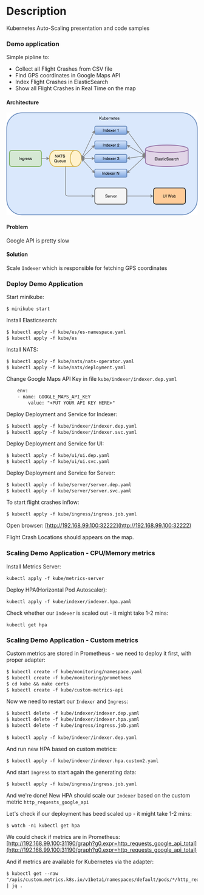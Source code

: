 # Description
Kubernetes Auto-Scaling presentation and code samples

### Demo application

Simple pipline to:

* Collect all Flight Crashes from CSV file
* Find GPS coordinates in Google Maps API
* Index Flight Crashes in ElasticSearch
* Show all Flight Crashes in Real Time on the map

#### Architecture

![alt text](presentation/auto-scaling.png)

#### Problem

Google API is pretty slow

#### Solution

Scale `Indexer` which is responsible for fetching GPS coordinates

### Deploy Demo Application

Start minikube:
```
$ minikube start
```

Install Elasticsearch:
``` 
$ kubectl apply -f kube/es/es-namespace.yaml
$ kubectl apply -f kube/es
```

Install NATS:
```
$ kubectl apply -f kube/nats/nats-operator.yaml
$ kubectl apply -f kube/nats/deployment.yaml
```

Change Google Maps API Key in file `kube/indexer/indexer.dep.yaml`
```
    env:
    - name: GOOGLE_MAPS_API_KEY
        value: "<PUT YOUR API KEY HERE>"
```

Deploy Deployment and Service for Indexer: 
```
$ kubectl apply -f kube/indexer/indexer.dep.yaml
$ kubectl apply -f kube/indexer/indexer.svc.yaml
```

Deploy Deployment and Service for UI: 
```
$ kubectl apply -f kube/ui/ui.dep.yaml
$ kubectl apply -f kube/ui/ui.svc.yaml
```

Deploy Deployment and Service for Server: 
```
$ kubectl apply -f kube/server/server.dep.yaml
$ kubectl apply -f kube/server/server.svc.yaml
```

To start flight crashes inflow:
```
$ kubectl apply -f kube/ingress/ingress.job.yaml
```

Open browser:
[http://192.168.99.100:32222](http://192.168.99.100:32222)

Flight Crash Locations should appears on the map.

### Scaling Demo Application - CPU/Memory metrics

Install Metrics Server:
```
kubectl apply -f kube/metrics-server
```

Deploy HPA(Horizontal Pod Autoscaler):
```
kubectl apply -f kube/indexer/indexer.hpa.yaml
```

Check whether our `Indexer` is scaled out - it might take 1-2 mins:
```
kubectl get hpa
```

### Scaling Demo Application - Custom metrics

Custom metrics are stored in Prometheus - we need to deploy it first, with proper adapter:
```
$ kubectl create -f kube/monitoring/namespace.yaml
$ kubectl create -f kube/monitoring/prometheus
$ cd kube && make certs
$ kubectl create -f kube/custom-metrics-api
```

Now we need to restart our `Indexer` and `Ingress`:
```
$ kubectl delete -f kube/indexer/indexer.dep.yaml
$ kubectl delete -f kube/indexer/indexer.hpa.yaml
$ kubectl delete -f kube/ingress/ingress.job.yaml

$ kubectl apply -f kube/indexer/indexer.dep.yaml
```

And run new HPA based on custom metrics:
```
$ kubectl apply -f kube/indexer/indexer.hpa.custom2.yaml
```

And start `Ingress` to start again the generating data:
```
$ kubectl apply -f kube/ingress/ingress.job.yaml
```

And we're done! New HPA should scale our `Indexer` based on the custom metric `http_requests_google_api`

Let's check if our deployment has beed scaled up - it might take 1-2 mins:
```
$ watch -n1 kubectl get hpa
```

We could check if metrics are in Prometheus:
[http://192.168.99.100:31190/graph?g0.expr=http_requests_google_api_total](http://192.168.99.100:31190/graph?g0.expr=http_requests_google_api_total)

And if metrics are available for Kubernetes via the adapter:
```
$ kubectl get --raw "/apis/custom.metrics.k8s.io/v1beta1/namespaces/default/pods/*/http_requests_google_api" | jq .
```
